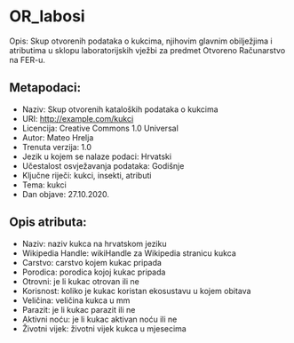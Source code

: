 # OR_labosi
Opis: Skup otvorenih podataka o kukcima, njihovim glavnim obilježjima i atributima u sklopu laboratorijskih vježbi za predmet Otvoreno Računarstvo na FER-u.

## Metapodaci:
* Naziv: Skup otvorenih kataloških podataka o kukcima 
* URI: http://example.com/kukci
* Licencija: Creative Commons 1.0 Universal
* Autor: Mateo Hrelja
* Trenuta verzija: 1.0
* Jezik u kojem se nalaze podaci: Hrvatski
* Učestalost osvježavanja podataka: Godišnje
* Ključne riječi: kukci, insekti, atributi
* Tema: kukci
* Dan objave: 27.10.2020.

## Opis atributa:
* Naziv: naziv kukca na hrvatskom jeziku
* Wikipedia Handle: wikiHandle za Wikipedia stranicu kukca
* Carstvo: carstvo kojem kukac pripada
* Porodica: porodica kojoj kukac pripada
* Otrovni: je li kukac otrovan ili ne
* Korisnost: koliko je kukac koristan ekosustavu u kojem obitava
* Veličina: veličina kukca u mm
* Parazit: je li kukac parazit ili ne
* Aktivni noću: je li kukac aktivan noću ili ne
* Životni vijek: životni vijek kukca u mjesecima